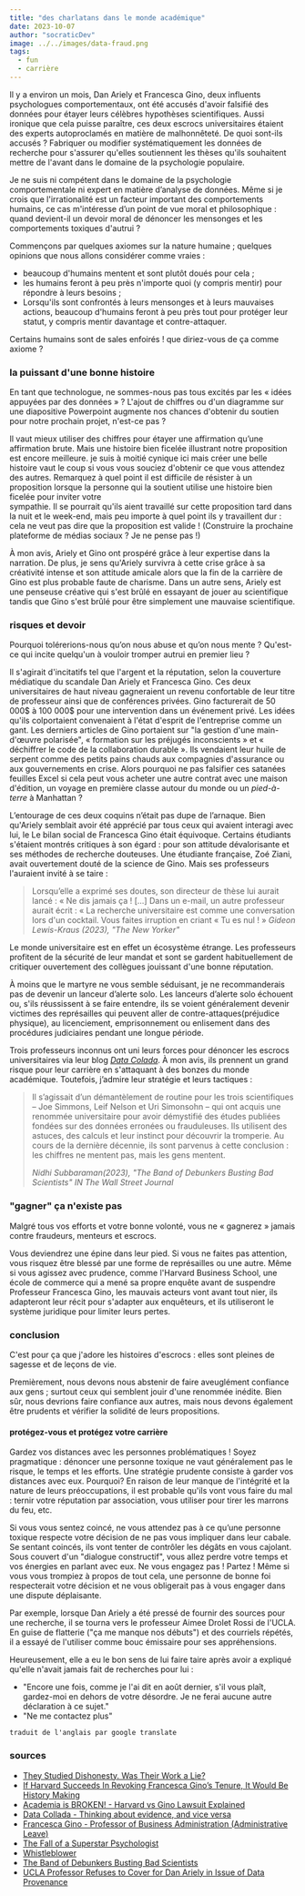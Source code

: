 ```yaml
---
title: "des charlatans dans le monde académique"
date: 2023-10-07
author: "socraticDev"
image: ../../images/data-fraud.png
tags:
  - fun
  - carrière
---
```


Il y a environ un mois, Dan Ariely et Francesca Gino, deux influents
psychologues comportementaux, ont été accusés d'avoir falsifié des données pour
étayer leurs célèbres hypothèses scientifiques. Aussi ironique que cela puisse paraître, ces deux
escrocs universitaires
étaient des experts autoproclamés en matière de malhonnêteté. De quoi sont-ils accusés ?
Fabriquer ou modifier systématiquement les données de recherche pour s'assurer
qu'elles soutiennent les thèses qu'ils souhaitent mettre de l'avant dans le
domaine de la psychologie populaire.

Je ne suis ni compétent dans le domaine de la psychologie comportementale ni expert
en matière d’analyse de données. Même si je crois que l'irrationalité est un
facteur important des comportements humains, ce cas m'intéresse d’un point de vue moral et philosophique : quand devient-il un devoir moral de dénoncer les mensonges et
les comportements toxiques d'autrui ?

Commençons par quelques axiomes sur la nature humaine ; quelques opinions que nous allons considérer comme vraies :

- beaucoup d'humains mentent et sont plutôt doués pour cela ;
- les humains feront à peu près n'importe quoi (y compris mentir) pour répondre à leurs besoins ;
- Lorsqu'ils sont confrontés à leurs mensonges et à leurs mauvaises actions,
  beaucoup d'humains feront à peu près tout pour protéger leur statut, y
  compris mentir davantage et contre-attaquer.

Certains humains sont de sales enfoirés ! que diriez-vous de ça comme axiome ?

### la puissant d'une bonne histoire

En tant que technologue, ne sommes-nous pas tous excités par les « idées
appuyées par des données » ? L'ajout de chiffres ou d'un diagramme sur une
diapositive Powerpoint augmente nos chances d'obtenir du soutien pour notre
prochain projet, n'est-ce pas ?

Il vaut mieux utiliser des chiffres pour étayer une affirmation qu’une
affirmation brute. Mais une histoire bien ficelée illustrant notre
proposition est encore meilleure. je suis à moitié cynique ici mais créer une
belle histoire vaut le coup si vous vous souciez d'obtenir ce que vous attendez des autres. Remarquez à quel point il est difficile de résister à un
proposition lorsque la personne qui la soutient utilise une histoire bien
ficelée pour inviter votre  
sympathie. Il se pourrait qu'ils aient travaillé sur cette proposition tard dans la nuit et
le week-end, mais peu importe à quel point ils y travaillent dur : cela ne veut pas dire que
la proposition est valide ! (Construire la prochaine plateforme de médias sociaux ? Je ne pense pas !)

À mon avis, Ariely et Gino ont prospéré grâce à leur expertise dans
la narration. De plus, je sens qu'Ariely survivra à cette crise grâce à
sa créativité intense et son attitude amicale alors que la fin de la carrière
de Gino est plus probable faute de charisme. Dans un autre sens, Ariely est une
penseuse créative qui s'est brûlé en essayant de jouer au scientifique tandis
que Gino s'est brûlé pour être simplement une mauvaise scientifique.

### risques et devoir

Pourquoi tolérerions-nous qu’on nous abuse et qu’on nous mente ?
Qu'est-ce qui incite quelqu'un à vouloir tromper autrui en premier lieu ? 

Il s'agirait d'incitatifs tel que l'argent et la réputation, selon la
couverture médiatique du scandale Dan Ariely et Francesca Gino. Ces deux  
universitaires de haut niveau gagneraient un revenu confortable de leur titre
de professeur ainsi que de conférences privées. Gino facturerait de 50 000$ à
100 000$ pour une intervention dans un événement privé. Les idées qu'ils
colportaient convenaient à l'état d'esprit de l'entreprise comme un gant. Les
derniers articles de Gino portaient sur "la gestion d'une main-d'œuvre
polarisée", « formation sur les préjugés inconscients » et « déchiffrer le code
de la collaboration durable ». Ils vendaient leur huile de serpent comme des
petits pains chauds aux compagnies d'assurance ou aux gouvernements en crise. Alors
pourquoi ne pas falsifier ces satanées feuilles Excel si cela peut vous acheter une
autre contrat avec une maison d'édition, un voyage en première classe autour du monde ou un
_pied-à-terre_ à Manhattan ?

L’entourage de ces deux coquins n’était pas dupe de l’arnaque. Bien qu'Ariely
semblait avoir été apprécié par tous ceux qui avaient interagi avec lui, le
Le bilan social de Francesca Gino était équivoque. Certains étudiants s'étaient montrés
critiques à son égard : pour son attitude dévalorisante et
ses méthodes de recherche douteuses. Une étudiante française,
Zoé Ziani, avait ouvertement douté de la science de Gino. Mais ses professeurs l'auraient invité
à se taire :

>Lorsqu’elle a exprimé ses doutes, son directeur de thèse lui aurait lancé : «
>Ne dis jamais ça ! [...] Dans un e-mail, un autre professeur aurait écrit : « La recherche
>universitaire est comme une conversation lors d'un cocktail. Vous faites
>irruption en criant « Tu es nul ! »
> <cite>Gideon Lewis-Kraus (2023), "The New Yorker"</cite>

Le monde universitaire est en effet un écosystème étrange. Les professeurs
profitent de la sécurité de leur mandat et sont se gardent habituellement de critiquer
ouvertement des collègues jouissant d'une bonne réputation.

À moins que le martyre ne vous semble séduisant, je ne recommanderais pas de
devenir un lanceur d’alerte solo. Les lanceurs d’alerte solo échouent ou, s'ils
réussissent à se faire entendre, ils se voient généralement devenir victimes des représailles qui peuvent aller de contre-attaques(préjudice physique), au licenciement,
emprisonnement ou enlisement dans des procédures judiciaires pendant une longue période.

Trois professeurs inconnus ont uni leurs forces pour dénoncer les escrocs universitaires via leur
blog [_Data Colada_](https://datacolada.org/). À mon avis, ils prennent un grand risque pour leur carrière
en s'attaquant à des bonzes du monde académique. Toutefois, j’admire leur stratégie et leurs tactiques :

> Il s’agissait d’un démantèlement de routine pour les trois scientifiques – Joe Simmons, Leif Nelson et Uri Simonsohn – qui ont acquis une renommée universitaire pour avoir démystifié des études publiées fondées sur des données erronées ou frauduleuses. Ils utilisent des astuces, des calculs et leur instinct pour découvrir la tromperie. Au cours de la dernière décennie, ils sont parvenus à cette conclusion : les chiffres ne mentent pas, mais les gens mentent.
>
> <cite>Nidhi Subbaraman(2023), "The Band of Debunkers Busting Bad Scientists"
> IN The Wall Street Journal</cite>

### "gagner" ça n'existe pas

Malgré tous vos efforts et votre bonne volonté, vous ne « gagnerez » jamais contre
fraudeurs, menteurs et escrocs.

Vous deviendrez une épine dans leur pied. Si vous ne faites pas attention, vous risquez
être blessé par une forme de représailles ou une autre. Même si vous agissez
avec prudence, comme l'Harvard Business School, une école de commerce qui a
mené sa propre enquête avant de suspendre Professeur Francesca Gino, les
mauvais acteurs vont avant tout nier, ils adapteront leur récit pour
s'adapter aux enquêteurs, et ils utiliseront le système juridique pour limiter
leurs pertes.

### conclusion

C'est pour ça que j'adore les histoires d'escrocs : elles sont pleines de
sagesse et de leçons de vie.

Premièrement, nous devons nous abstenir de faire aveuglément confiance aux gens
; surtout ceux qui semblent jouir d'une renommée inédite. Bien sûr, nous devrions
faire confiance aux autres, mais nous devons également être prudents et
vérifier la solidité de leurs propositions. 

#### protégez-vous et protégez votre carrière

Gardez vos distances avec les personnes problématiques ! Soyez pragmatique :
dénoncer une personne toxique ne vaut généralement pas le risque, le temps et
les efforts. Une stratégie prudente consiste à garder vos distances avec eux.
Pourquoi? En raison de leur manque de l'intégrité et la nature de leurs
préoccupations, il est probable qu'ils vont vous faire du mal : ternir votre
réputation par association, vous utiliser pour tirer les marrons du feu, etc.

Si vous vous sentez coincé, ne vous attendez pas à ce qu’une personne toxique
respecte votre décision de ne pas vous impliquer dans leur cabale. Se sentant
coincés, ils vont tenter de contrôler les dégâts en vous cajolant. Sous couvert
d'un "dialogue constructif", vous allez perdre votre temps et vos énergies en
parlant avec eux. Ne vous engagez pas ! Partez ! Même si vous vous trompiez à
propos de tout cela, une personne de bonne foi respecterait votre décision et
ne vous obligerait pas à vous engager dans une dispute déplaisante.

Par exemple, lorsque Dan Ariely a été pressé de fournir des sources pour une recherche, il
se tourna vers le professeur Aimee Drolet Rossi de l'UCLA. En guise de flatterie ("ça me manque
nos débuts") et des courriels répétés, il a essayé de l'utiliser comme bouc émissaire pour
ses appréhensions.

Heureusement, elle a eu le bon sens de lui faire taire après avoir
a expliqué qu'elle n'avait jamais fait de recherches pour lui :

- "Encore une fois, comme je l'ai dit en août dernier, s'il vous plaît,
  gardez-moi en dehors de votre désordre. Je ne ferai aucune autre déclaration
  à ce sujet."
- "Ne me contactez plus"

`traduit de l'anglais par google translate`

### sources

- [They Studied Dishonesty. Was Their Work a Lie?](https://www.newyorker.com/magazine/2023/10/09/they-studied-dishonesty-was-their-work-a-lie)
- [If Harvard Succeeds In Revoking Francesca Gino’s Tenure, It Would Be History Making](https://finance.yahoo.com/news/harvard-succeeds-revoking-francesca-gino-173153348.html)
- [Academia is BROKEN! - Harvard vs Gino Lawsuit Explained](https://www.youtube.com/watch?v=sRmJILI1rmc)
- [Data Collada - Thinking about evidence, and vice versa](https://datacolada.org/)
- [Francesca Gino - Professor of Business Administration (Administrative Leave)](https://www.hbs.edu/faculty/Pages/profile.aspx?facId=271812)
- [The Fall of a Superstar Psychologist](https://youtu.be/Q3tSG8h_O3A?si=ALHNMVWUvbonY44A)
- [Whistleblower](https://www.wikiwand.com/en/Whistleblower)
- [The Band of Debunkers Busting Bad Scientists](https://www.wsj.com/science/data-colada-debunk-stanford-president-research-14664f3)
- [UCLA Professor Refuses to Cover for Dan Ariely in Issue of Data Provenance](https://openmkt.org/blog/2023/ucla-professor-refuses-to-cover-for-dan-ariely-in-issue-of-data-provenance/)

